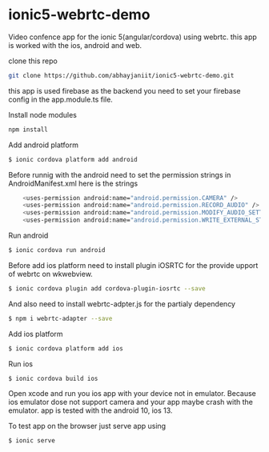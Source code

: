 # ionic5-webrtc-demo

Video confence app for the ionic 5(angular/cordova) using webrtc. this app is worked with the ios, android and web. 

clone this repo
```bash
git clone https://github.com/abhayjaniit/ionic5-webrtc-demo.git
```
this app is used firebase as the backend you need to set your firebase config in the app.module.ts file.

Install node modules
```bash
npm install
```

Add android platform 
```bash
$ ionic cordova platform add android
```
Before runnig with the android need to set the permission strings in AndroidManifest.xml here is the strings
```bash
    <uses-permission android:name="android.permission.CAMERA" />
    <uses-permission android:name="android.permission.RECORD_AUDIO" />
    <uses-permission android:name="android.permission.MODIFY_AUDIO_SETTINGS" />
    <uses-permission android:name="android.permission.WRITE_EXTERNAL_STORAGE" />
```
Run android 
```bash 
$ ionic cordova run android
```

Before add ios platform need to install plugin iOSRTC for the provide upport of webrtc on wkwebview.
```bash
$ ionic cordova plugin add cordova-plugin-iosrtc --save
```
And also need to install webrtc-adpter.js for the partialy dependency
```bash
$ npm i webrtc-adapter --save
```

Add ios platform 
```bash
$ ionic cordova platform add ios
```

Run ios 
```bash 
$ ionic cordova build ios
```
Open xcode and run you ios app with your device not in emulator. Because ios emulator dose not support camera and your app maybe crash with the emulator.
app is tested with the android 10, ios 13.

To test app on the browser just serve app using 
```bash
$ ionic serve
```
